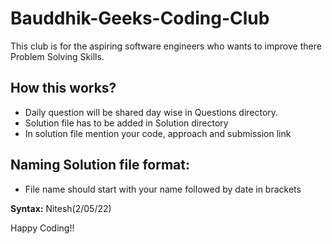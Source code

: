 # Bauddhik-Geeks-Coding-Club

This club is for the aspiring software engineers who wants to improve there Problem Solving Skills.

## How this works?

- Daily question will be shared day wise in Questions directory.
- Solution file has to be added in Solution directory 
- In solution file mention your code, approach and submission link


## Naming Solution file format: 

- File name should start with your name followed by date in brackets

**Syntax:** Nitesh(2/05/22)


Happy Coding!!
